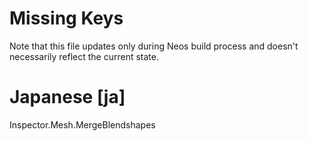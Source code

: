 # Missing Keys
Note that this file updates only during Neos build process and doesn't necessarily reflect the current state.

# Japanese [ja]
Inspector.Mesh.MergeBlendshapes  

